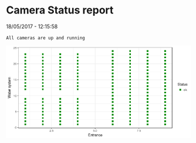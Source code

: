 Camera Status report
================
18/05/2017 - 12:15:58

    All cameras are up and running

![](camreport_files/figure-markdown_github/unnamed-chunk-2-1.png)

